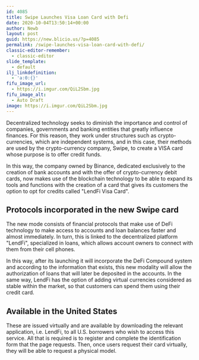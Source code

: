 ```yaml
---
id: 4085
title: Swipe Launches Visa Loan Card with Defi
date: 2020-10-04T13:50:14+00:00
author: Newb
layout: post
guid: https://new.blicio.us/?p=4085
permalink: /swipe-launches-visa-loan-card-with-defi/
classic-editor-remember:
  - classic-editor
slide_template:
  - default
ilj_linkdefinition:
  - 'a:0:{}'
fifu_image_url:
  - https://i.imgur.com/QiL2Sbm.jpg
fifu_image_alt:
  - Auto Draft
image: https://i.imgur.com/QiL2Sbm.jpg
---
```

Decentralized technology seeks to diminish the importance and control of companies, governments and banking entities that greatly influence finances. For this reason, they work under structures such as crypto-currencies, which are independent systems, and in this case, their methods are used by the crypto-currency company, Swipe, to create a VISA card whose purpose is to offer credit funds.

In this way, the company owned by Binance, dedicated exclusively to the creation of bank accounts and with the offer of crypto-currency debit cards, now makes use of the blockchain technology to be able to expand its tools and functions with the creation of a card that gives its customers the option to opt for credits called "LendFi Visa Card".

## Protocols incorporated in the new Swipe card

The new mode consists of financial protocols that make use of DeFi technology to make access to accounts and loan balances faster and almost immediately. In turn, this is linked to the decentralized platform "LendFi", specialized in loans, which allows account owners to connect with them from their cell phones.

In this way, after its launching it will incorporate the DeFi Compound system and according to the information that exists, this new modality will allow the authorization of loans that will later be deposited in the accounts. In the same way, LendFi has the option of adding virtual currencies considered as stable within the market, so that customers can spend them using their credit card.

## Available in the United States

These are issued virtually and are available by downloading the relevant application, i.e. LendFi, to all U.S. borrowers who wish to access this service. All that is required is to register and complete the identification form that the page requests. Then, once users request their card virtually, they will be able to request a physical model.